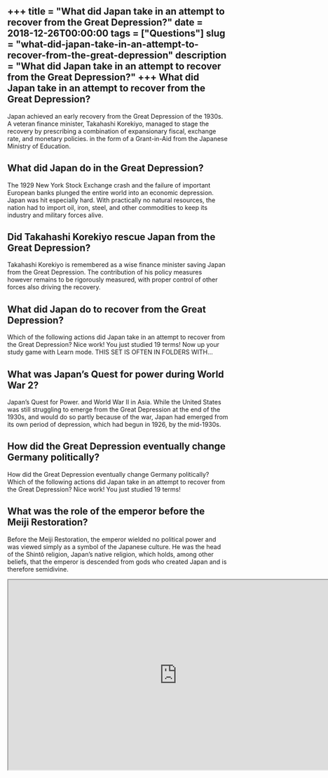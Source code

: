 +++
title = "What did Japan take in an attempt to recover from the Great Depression?"
date = 2018-12-26T00:00:00
tags = ["Questions"]
slug = "what-did-japan-take-in-an-attempt-to-recover-from-the-great-depression"
description = "What did Japan take in an attempt to recover from the Great Depression?"
+++
What did Japan take in an attempt to recover from the Great Depression?
-----------------------------------------------------------------------

Japan achieved an early recovery from the Great Depression of the 1930s. A veteran finance minister, Takahashi Korekiyo, managed to stage the recovery by prescribing a combination of expansionary fiscal, exchange rate, and monetary policies. in the form of a Grant-in-Aid from the Japanese Ministry of Education.

What did Japan do in the Great Depression?
------------------------------------------

The 1929 New York Stock Exchange crash and the failure of important European banks plunged the entire world into an economic depression. Japan was hit especially hard. With practically no natural resources, the nation had to import oil, iron, steel, and other commodities to keep its industry and military forces alive.

Did Takahashi Korekiyo rescue Japan from the Great Depression?
--------------------------------------------------------------

Takahashi Korekiyo is remembered as a wise finance minister saving Japan from the Great Depression. The contribution of his policy measures however remains to be rigorously measured, with proper control of other forces also driving the recovery.

What did Japan do to recover from the Great Depression?
-------------------------------------------------------

Which of the following actions did Japan take in an attempt to recover from the Great Depression? Nice work! You just studied 19 terms! Now up your study game with Learn mode. THIS SET IS OFTEN IN FOLDERS WITH…

What was Japan’s Quest for power during World War 2?
----------------------------------------------------

Japan’s Quest for Power. and World War II in Asia. While the United States was still struggling to emerge from the Great Depression at the end of the 1930s, and would do so partly because of the war, Japan had emerged from its own period of depression, which had begun in 1926, by the mid-1930s.

How did the Great Depression eventually change Germany politically?
-------------------------------------------------------------------

How did the Great Depression eventually change Germany politically? Which of the following actions did Japan take in an attempt to recover from the Great Depression? Nice work! You just studied 19 terms!

What was the role of the emperor before the Meiji Restoration?
--------------------------------------------------------------

Before the Meiji Restoration, the emperor wielded no political power and was viewed simply as a symbol of the Japanese culture. He was the head of the Shintô religion, Japan’s native religion, which holds, among other beliefs, that the emperor is descended from gods who created Japan and is therefore semidivine.

<iframe allow="accelerometer; autoplay; clipboard-write; encrypted-media; gyroscope; picture-in-picture" allowfullscreen="" class="__youtube_prefs__  epyt-is-override  no-lazyload" data-no-lazy="1" data-origheight="433" data-origwidth="770" data-skipgform_ajax_framebjll="" height="433" id="_ytid_18467" loading="lazy" src="https://www.youtube.com/embed/-jPpOvguw_c?enablejsapi=1&autoplay=0&cc_load_policy=0&cc_lang_pref=&iv_load_policy=1&loop=0&modestbranding=0&rel=1&fs=1&playsinline=0&autohide=2&theme=dark&color=red&controls=1&" title="YouTube player" width="770"></iframe>